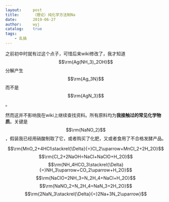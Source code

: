 ```yaml
---
layout:		post
title:		（理论）纯化学方法制Na
date:		2019-06-27
author:		wyj
catalog:	true
tags:
    - 乱搞
---
```


之前初中时就有过这个点子，可惜后来wiki修改了，我才知道$$\rm{Ag(NH_3)_2OH}$$分解产生$$\rm{Ag_3N}$$而不是$$\rm{AgN_3}$$。

然而这并不影响我在wiki上继续查找资料。所有原料均为**我接触过的常见化学物质**。关键是$$\rm{NaNO_2}$$，假装我已经用硝酸制取了它，或者购买了化肥，又或者食用了不合格发酵产品。

$$\rm{MnO_2+4HCl\stackrel{\Delta}{=}Cl_2\uparrow+MnCl_2+2H_2O}$$
$$\rm{Cl_2+2NaOH=NaCl+NaClO+H_2O}$$
$$\rm{NH_4HCO_3\stackrel{\Delta}{=}NH_3\uparrow+CO_2\uparrow+H_2O}$$
$$\rm{NaClO+2NH_3=N_2H_4+NaCl+H_2O}$$
$$\rm{NaNO_2+N_2H_4=NaN_3+2H_2O}$$
$$\rm{2NaN_3\stackrel{\Delta}{=}2Na+3N_2\uparrow}$$
